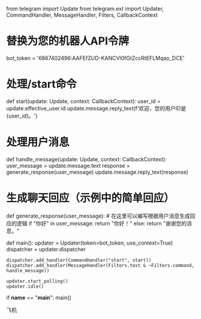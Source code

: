 from telegram import Update
from telegram.ext import Updater, CommandHandler, MessageHandler, Filters, CallbackContext

# 替换为您的机器人API令牌
bot_token = '6867402496:AAFEfZUD-KANCVl0fGtZccRtEFLMqao_DCE'

# 处理/start命令
def start(update: Update, context: CallbackContext):
    user_id = update.effective_user.id
    update.message.reply_text(f'欢迎，您的用户ID是 {user_id}。')

# 处理用户消息
def handle_message(update: Update, context: CallbackContext):
    user_message = update.message.text
    response = generate_response(user_message)
    update.message.reply_text(response)

# 生成聊天回应（示例中的简单回应）
def generate_response(user_message):
    # 在这里可以编写根据用户消息生成回应的逻辑
    if "你好" in user_message:
        return "你好！"
    else:
        return "谢谢您的消息。"

def main():
    updater = Updater(token=bot_token, use_context=True)
    dispatcher = updater.dispatcher

    dispatcher.add_handler(CommandHandler("start", start))
    dispatcher.add_handler(MessageHandler(Filters.text & ~Filters.command, handle_message))

    updater.start_polling()
    updater.idle()

if __name__ == "__main__":
    main()

飞机
